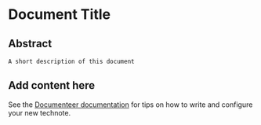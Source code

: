 # Document Title

## Abstract

```{abstract}
A short description of this document
```

## Add content here

See the [Documenteer documentation](https://documenteer.lsst.io/technotes/index.html) for tips on how to write and configure your new technote.
